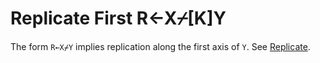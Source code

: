 <div style="display: none;">
  ⌿
</div>

<h1 class="heading"><span class="name">Replicate First</span> <span class="command">R←X⌿[K]Y</span></h1>

The form `R←X⌿Y` implies replication along the first axis of `Y`.  See [Replicate](replicate.md).
